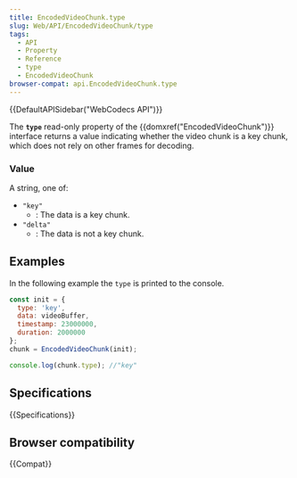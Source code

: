 ```yaml
---
title: EncodedVideoChunk.type
slug: Web/API/EncodedVideoChunk/type
tags:
  - API
  - Property
  - Reference
  - type
  - EncodedVideoChunk
browser-compat: api.EncodedVideoChunk.type
---
```

{{DefaultAPISidebar("WebCodecs API")}}

The **`type`** read-only property of the {{domxref("EncodedVideoChunk")}} interface returns a value indicating whether the video chunk is a key chunk, which does not rely on other frames for decoding.

### Value

A string, one of:

- `"key"`
  - : The data is a key chunk.
- `"delta"`
  - : The data is not a key chunk.

## Examples

In the following example the `type` is printed to the console.

```js
const init = {
  type: 'key',
  data: videoBuffer,
  timestamp: 23000000,
  duration: 2000000
};
chunk = EncodedVideoChunk(init);

console.log(chunk.type); //"key"
```

## Specifications

{{Specifications}}

## Browser compatibility

{{Compat}}

